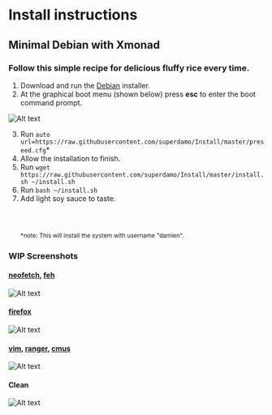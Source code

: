 Install instructions
===============
Minimal Debian with Xmonad
--------------------------------------------

### Follow this simple recipe for delicious fluffy rice every time.

1. Download and run the [Debian](https://www.debian.org/) installer.
2. At the graphical boot menu (shown below) press **esc** to enter the boot command prompt.

![Alt text](https://www.tecmint.com/wp-content/uploads/2015/04/Jessie-fresh-install.png)

3. Run `auto url=https://raw.githubusercontent.com/superdamo/Install/master/preseed.cfg`*
4. Allow the installation to finish.
5. Run `wget https://raw.githubusercontent.com/superdamo/Install/master/install.sh ~/install.sh`
6. Run `bash ~/install.sh`
7. Add light soy sauce to taste.
<br><br><br><br>
<sub>*note: This will install the system with username "damien".</sub>

### WIP Screenshots

#### [neofetch](https://github.com/dylanaraps/neofetch), [feh](https://feh.finalrewind.org/)
![Alt text](https://tknk.io/XPGd)

#### [firefox](https://www.mozilla.org/en-US/firefox/new/)
![Alt text](https://tknk.io/CfHZ)

#### [vim](http://www.vim.org/), [ranger](http://ranger.nongnu.org/), [cmus](https://cmus.github.io/)
![Alt text](https://tknk.io/3Q9U)

#### Clean
![Alt text](https://tknk.io/ASVo)
